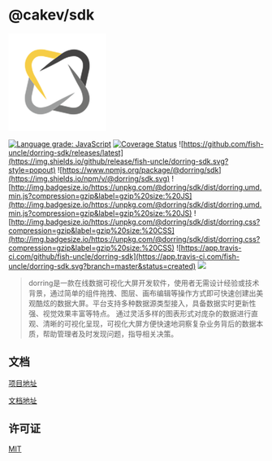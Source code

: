 # @cakev/sdk

![](./public/logo192x192.png)

[![Language grade: JavaScript](https://img.shields.io/lgtm/grade/javascript/g/fish-uncle/dorring-sdk.svg?logo=lgtm&logoWidth=18)](https://lgtm.com/projects/g/fish-uncle/dorring-sdk/context:javascript)
[![Coverage Status](https://coveralls.io/repos/github/fish-uncle/dorring-sdk/badge.svg?branch=master)](https://coveralls.io/github/fish-uncle/dorring-sdk?branch=master)
![https://github.com/fish-uncle/dorring-sdk/releases/latest](https://img.shields.io/github/release/fish-uncle/dorring-sdk.svg?style=popout)
![https://www.npmjs.org/package/@dorring/sdk](https://img.shields.io/npm/v/@dorring/sdk.svg)
![http://img.badgesize.io/https://unpkg.com/@dorring/sdk/dist/dorring.umd.min.js?compression=gzip&label=gzip%20size:%20JS](http://img.badgesize.io/https://unpkg.com/@dorring/sdk/dist/dorring.umd.min.js?compression=gzip&label=gzip%20size:%20JS)
![http://img.badgesize.io/https://unpkg.com/@dorring/sdk/dist/dorring.css?compression=gzip&label=gzip%20size:%20CSS](http://img.badgesize.io/https://unpkg.com/@dorring/sdk/dist/dorring.css?compression=gzip&label=gzip%20size:%20CSS)
![https://app.travis-ci.com/github/fish-uncle/dorring-sdk](https://app.travis-ci.com/fish-uncle/dorring-sdk.svg?branch=master&status=created)
![](https://img.shields.io/badge/License-MIT-yellow.svg)

> dorring是一款在线数据可视化大屏开发软件，使用者无需设计经验或技术背景，通过简单的组件拖拽、图层、画布编辑等操作方式即可快速创建出美观酷炫的数据大屏。平台支持多种数据源类型接入，具备数据实时更新性强、视觉效果丰富等特点。
通过灵活多样的图表形式对庞杂的数据进行直观、清晰的可视化呈现，可视化大屏方便快速地洞察复杂业务背后的数据本质，帮助管理者及时发现问题，指导相关决策。

## 文档
[项目地址](https://fish-uncle.github.io/dorring-doc/)

[文档地址](https://www.yuque.com/books/share/37da6b4f-cfd5-420b-91b3-da578a2a89fd)

## 许可证
[MIT](LICENSE.md)
